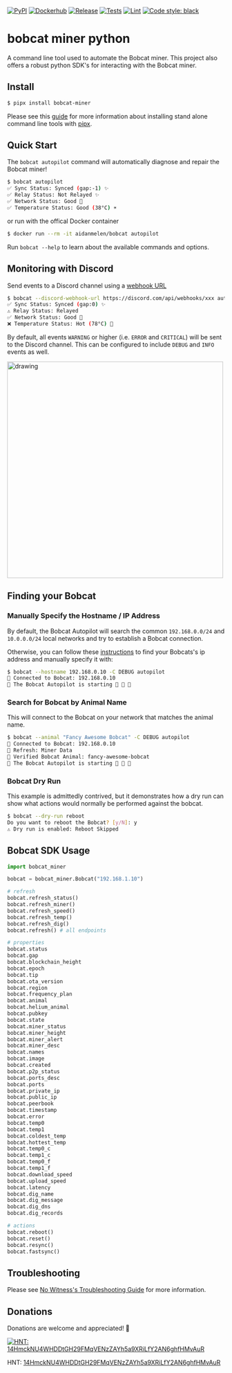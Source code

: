 [![PyPI](https://img.shields.io/pypi/v/bobcat_miner.svg)](https://pypi.org/project/bobcat-miner/)
[![Dockerhub](https://img.shields.io/docker/v/aidanmelen/bobcat?color=blue&label=docker%20build)](https://hub.docker.com/r/aidanmelen/bobcat)
[![Release](https://github.com/aidanmelen/bobcat-miner-python/actions/workflows/release.yaml/badge.svg)](https://github.com/aidanmelen/bobcat-miner-python/actions/workflows/release.yaml)
[![Tests](https://github.com/aidanmelen/bobcat-miner-python/actions/workflows/tests.yaml/badge.svg)](https://github.com/aidanmelen/bobcat-miner-python/actions/workflows/tests.yaml)
[![Lint](https://github.com/aidanmelen/bobcat-miner-python/actions/workflows/lint.yaml/badge.svg)](https://github.com/aidanmelen/bobcat-miner-python/actions/workflows/lint.yaml)
[![Code style: black](https://img.shields.io/badge/code%20style-black-000000.svg)](https://github.com/psf/black)


# bobcat miner python

A command line tool used to automate the Bobcat miner. This project also offers a robust python SDK's for interacting with the Bobcat miner.

## Install

```bash
$ pipx install bobcat-miner
```

Please see this [guide](https://packaging.python.org/en/latest/guides/installing-stand-alone-command-line-tools/) for more information about installing stand alone command line tools with [pipx](https://pypa.github.io/pipx/).

## Quick Start

The `bobcat autopilot` command will automatically diagnose and repair the Bobcat miner!

```bash
$ bobcat autopilot
✅ Sync Status: Synced (gap:-1) ✨
✅ Relay Status: Not Relayed ✨
✅ Network Status: Good 📶
✅ Temperature Status: Good (38°C) ☀️
```

or run with the offical Docker container

```bash
$ docker run --rm -it aidanmelen/bobcat autopilot
```

Run `bobcat --help` to learn about the available commands and options.

## Monitoring with Discord

Send events to a Discord channel using a [webhook URL](https://support.discord.com/hc/en-us/articles/228383668-Intro-to-Webhooks)

```bash
$ bobcat --discord-webhook-url https://discord.com/api/webhooks/xxx autopilot
✅ Sync Status: Synced (gap:0) ✨
⚠️ Relay Status: Relayed
✅ Network Status: Good 📶
❌ Temperature Status: Hot (78°C) 🌋
```

By default, all events `WARNING` or higher (i.e. `ERROR` and `CRITICAL`) will be sent to the Discord channel. This can be configured to include `DEBUG` and `INFO` events as well.

<img src="https://raw.githubusercontent.com/aidanmelen/bobcat-miner-python/main/images/bobcat-autopilot-discord-app.png" alt="drawing" style="width:500px;"/>

## Finding your Bobcat

### Manually Specify the Hostname / IP Address

By default, the Bobcat Autopilot will search the common `192.168.0.0/24` and `10.0.0.0/24` local networks and try to establish a Bobcat connection.

Otherwise, you can follow these [instructions](https://bobcatminer.zendesk.com/hc/en-us/articles/4412905935131-How-to-Access-the-Diagnoser) to find your Bobcats's ip address and manually specify it with:

```bash
$ bobcat --hostname 192.168.0.10 -C DEBUG autopilot
🐛 Connected to Bobcat: 192.168.0.10
🐛 The Bobcat Autopilot is starting 🚀 🚀 🚀
```

### Search for Bobcat by Animal Name

This will connect to the Bobcat on your network that matches the animal name.

```bash
$ bobcat --animal "Fancy Awesome Bobcat" -C DEBUG autopilot
🐛 Connected to Bobcat: 192.168.0.10
🐛 Refresh: Miner Data
🐛 Verified Bobcat Animal: fancy-awesome-bobcat
🐛 The Bobcat Autopilot is starting 🚀 🚀 🚀
```

### Bobcat Dry Run

This example is admittedly contrived, but it demonstrates how a dry run can show what actions would normally be performed against the bobcat.

```bash
$ bobcat --dry-run reboot
Do you want to reboot the Bobcat? [y/N]: y
⚠️ Dry run is enabled: Reboot Skipped
```

## Bobcat SDK Usage

```python
import bobcat_miner

bobcat = bobcat_miner.Bobcat("192.168.1.10")

# refresh
bobcat.refresh_status()
bobcat.refresh_miner()
bobcat.refresh_speed()
bobcat.refresh_temp()
bobcat.refresh_dig()
bobcat.refresh() # all endpoints

# properties
bobcat.status
bobcat.gap
bobcat.blockchain_height
bobcat.epoch
bobcat.tip
bobcat.ota_version
bobcat.region
bobcat.frequency_plan
bobcat.animal
bobcat.helium_animal
bobcat.pubkey
bobcat.state
bobcat.miner_status
bobcat.miner_height
bobcat.miner_alert
bobcat.miner_desc
bobcat.names
bobcat.image
bobcat.created
bobcat.p2p_status
bobcat.ports_desc
bobcat.ports
bobcat.private_ip
bobcat.public_ip
bobcat.peerbook
bobcat.timestamp
bobcat.error
bobcat.temp0
bobcat.temp1
bobcat.coldest_temp
bobcat.hottest_temp
bobcat.temp0_c
bobcat.temp1_c
bobcat.temp0_f
bobcat.temp1_f
bobcat.download_speed
bobcat.upload_speed
bobcat.latency
bobcat.dig_name
bobcat.dig_message
bobcat.dig_dns
bobcat.dig_records

# actions
bobcat.reboot()
bobcat.reset()
bobcat.resync()
bobcat.fastsync()
```

## Troubleshooting

Please see [No Witness's Troubleshooting Guide](https://www.nowitness.org/troubleshooting/) for more information.

## Donations

Donations are welcome and appreciated! :gift:

[![HNT: 14HmckNU4WHDDtGH29FMqVENzZAYh5a9XRiLfY2AN6ghfHMvAuR](https://raw.githubusercontent.com/aidanmelen/bobcat-miner-python/main/images/wallet.jpg)](https://explorer-v1.helium.com/accounts/14HmckNU4WHDDtGH29FMqVENzZAYh5a9XRiLfY2AN6ghfHMvAuR)

HNT: [14HmckNU4WHDDtGH29FMqVENzZAYh5a9XRiLfY2AN6ghfHMvAuR](https://explorer-v1.helium.com/accounts/14HmckNU4WHDDtGH29FMqVENzZAYh5a9XRiLfY2AN6ghfHMvAuR)
